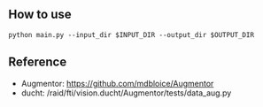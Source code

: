 ## How to use

```
python main.py --input_dir $INPUT_DIR --output_dir $OUTPUT_DIR
```

## Reference

+ Augmentor: https://github.com/mdbloice/Augmentor
+ ducht: /raid/fti/vision.ducht/Augmentor/tests/data_aug.py